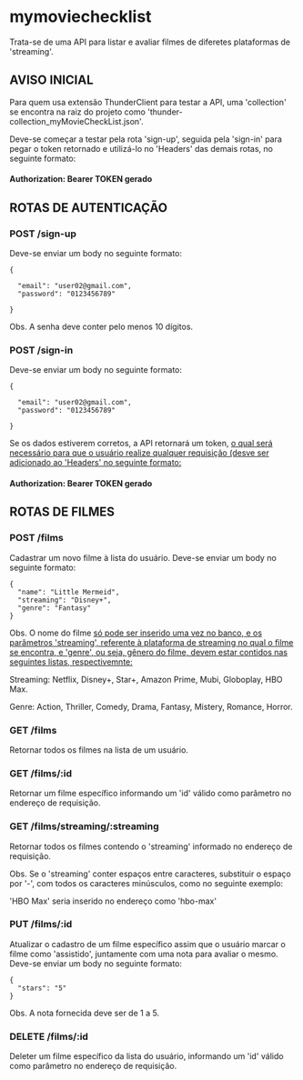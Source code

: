 # mymoviechecklist

Trata-se de uma API para listar e avaliar filmes de diferetes plataformas de 'streaming'.

## AVISO INICIAL

Para quem usa extensão ThunderClient para testar a API, uma 'collection' se encontra na raiz do projeto como 'thunder-collection_myMovieCheckList.json'.

Deve-se começar a testar pela rota 'sign-up', seguida pela 'sign-in' para pegar o token retornado e utilizá-lo no 'Headers' das demais rotas, no seguinte formato:

#### Authorization:        Bearer TOKEN gerado

## ROTAS DE AUTENTICAÇÃO

### POST /sign-up

Deve-se enviar um body no seguinte formato:

    {

      "email": "user02@gmail.com",
      "password": "0123456789"

    }

Obs. A senha deve conter pelo menos 10 dígitos.

### POST /sign-in

Deve-se enviar um body no seguinte formato:

    {

      "email": "user02@gmail.com",
      "password": "0123456789"

    }

Se os dados estiverem corretos, a API retornará um token, <ins> o qual será necessário para que o usuário realize qualquer requisição (desve ser adicionado ao 'Headers' no seguinte formato:</ins>

#### Authorization:        Bearer TOKEN gerado


## ROTAS DE FILMES

### POST /films

Cadastrar um novo filme à lista do usuário.
Deve-se enviar um body no seguinte formato:

    {
      "name": "Little Mermeid",
      "streaming": "Disney+",
      "genre": "Fantasy"
    }

Obs. O nome do filme <ins>só pode ser inserido uma vez no banco, e os parâmetros 'streaming', referente à plataforma de streaming no qual o filme se encontra, e 'genre', ou seja, gênero do filme, devem estar contidos nas seguintes listas, respectivemnte:</ins>

  Streaming: Netflix, Disney+, Star+, Amazon Prime, Mubi, Globoplay, HBO Max.
  
  Genre: Action, Thriller, Comedy, Drama, Fantasy, Mistery, Romance, Horror.

### GET /films

Retornar todos os filmes na lista de um usuário.

### GET /films/:id

Retornar um filme específico informando um 'id' válido como parâmetro no endereço de requisição.

### GET /films/streaming/:streaming

Retornar todos os filmes contendo o 'streaming' informado no endereço de requisição.

Obs. Se o 'streaming' conter espaços entre caracteres, substituir o espaço por '-', com todos os caracteres minúsculos, como no seguinte exemplo:

  'HBO Max' seria inserido no endereço como 'hbo-max'

### PUT /films/:id

Atualizar o cadastro de um filme específico assim que o usuário marcar o filme como 'assistido', juntamente com uma nota para avaliar o mesmo.
Deve-se enviar um body no seguinte formato:

    {
      "stars": "5"
    }
    
Obs. A nota fornecida deve ser de 1 a 5.

### DELETE /films/:id

Deleter um filme específico da lista do usuário, informando um 'id' válido como parâmetro no endereço de requisição.






